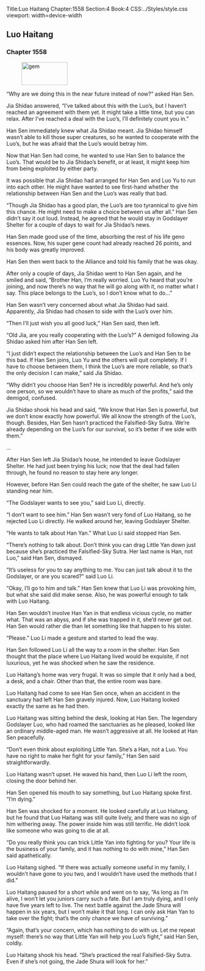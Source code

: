 Title:Luo Haitang 
Chapter:1558 
Section:4 
Book:4 
CSS:../Styles/style.css 
viewport: width=device-width
  
## Luo Haitang
### Chapter 1558
  
<figure>
	<img src="../Images/gem.gif" alt="gem" id="gem" width="120" height="60" />
</figure>
  

  
“Why are we doing this in the near future instead of now?” asked Han Sen.

Jia Shidao answered, “I’ve talked about this with the Luo’s, but I haven’t reached an agreement with them yet. It might take a little time, but you can relax. After I’ve reached a deal with the Luo’s, I’ll definitely count you in.”

Han Sen immediately knew what Jia Shidao meant. Jia Shidao himself wasn’t able to kill those super creatures, so he wanted to cooperate with the Luo’s, but he was afraid that the Luo’s would betray him.

Now that Han Sen had come, he wanted to use Han Sen to balance the Luo’s. That would be to Jia Shidao’s benefit, or at least, it might keep him from being exploited by either party.

It was possible that Jia Shidao had arranged for Han Sen and Luo Yu to run into each other. He might have wanted to see first-hand whether the relationship between Han Sen and the Luo’s was really that bad.

“Though Jia Shidao has a good plan, the Luo’s are too tyrannical to give him this chance. He might need to make a choice between us after all.” Han Sen didn’t say it out loud. Instead, he agreed that he would stay in Godslayer Shelter for a couple of days to wait for Jia Shidao’s news.

Han Sen made good use of the time, absorbing the rest of his life geno essences. Now, his super gene count had already reached 26 points, and his body was greatly improved.

Han Sen then went back to the Alliance and told his family that he was okay.

After only a couple of days, Jia Shidao went to Han Sen again, and he smiled and said, “Brother Han, I’m really worried. Luo Yu heard that you’re joining, and now there’s no way that he will go along with it, no matter what I say. This place belongs to the Luo’s, so I don’t know what to do…”

Han Sen wasn’t very concerned about what Jia Shidao had said. Apparently, Jia Shidao had chosen to side with the Luo’s over him.

“Then I’ll just wish you all good luck,” Han Sen said, then left.

“Old Jia, are you really cooperating with the Luo’s?” A demigod following Jia Shidao asked him after Han Sen left.

“I just didn’t expect the relationship between the Luo’s and Han Sen to be this bad. If Han Sen joins, Luo Yu and the others will quit completely. If I have to choose between them, I think the Luo’s are more reliable, so that’s the only decision I can make,” said Jia Shidao.

“Why didn’t you choose Han Sen? He is incredibly powerful. And he’s only one person, so we wouldn’t have to share as much of the profits,” said the demigod, confused.

Jia Shidao shook his head and said, “We know that Han Sen is powerful, but we don’t know exactly how powerful. We all know the strength of the Luo’s, though. Besides, Han Sen hasn’t practiced the Falsified-Sky Sutra. We’re already depending on the Luo’s for our survival, so it’s better if we side with them.”

…

After Han Sen left Jia Shidao’s house, he intended to leave Godslayer Shelter. He had just been trying his luck; now that the deal had fallen through, he found no reason to stay here any longer.

However, before Han Sen could reach the gate of the shelter, he saw Luo Li standing near him.

“The Godslayer wants to see you,” said Luo Li, directly.

“I don’t want to see him.” Han Sen wasn’t very fond of Luo Haitang, so he rejected Luo Li directly. He walked around her, leaving Godslayer Shelter.

“He wants to talk about Han Yan.” What Luo Li said stopped Han Sen.

“There’s nothing to talk about. Don’t think you can drag Little Yan down just because she’s practiced the Falsified-Sky Sutra. Her last name is Han, not Luo,” said Han Sen, dismayed.

“It’s useless for you to say anything to me. You can just talk about it to the Godslayer, or are you scared?” said Luo Li.

“Okay, I’ll go to him and talk.” Han Sen knew that Luo Li was provoking him, but what she said did make sense. Also, he was powerful enough to talk with Luo Haitang.

Han Sen wouldn’t involve Han Yan in that endless vicious cycle, no matter what. That was an abyss, and if she was trapped in it, she’d never get out. Han Sen would rather die than let something like that happen to his sister.

“Please.” Luo Li made a gesture and started to lead the way.

Han Sen followed Luo Li all the way to a room in the shelter. Han Sen thought that the place where Luo Haitang lived would be exquisite, if not luxurious, yet he was shocked when he saw the residence.

Luo Haitang’s home was very frugal. It was so simple that it only had a bed, a desk, and a chair. Other than that, the entire room was bare.

Luo Haitang had come to see Han Sen once, when an accident in the sanctuary had left Han Sen gravely injured. Now, Luo Haitang looked exactly the same as he had then.

Luo Haitang was sitting behind the desk, looking at Han Sen. The legendary Godslayer Luo, who had roamed the sanctuaries as he pleased, looked like an ordinary middle-aged man. He wasn’t aggressive at all. He looked at Han Sen peacefully.

“Don’t even think about exploiting Little Yan. She’s a Han, not a Luo. You have no right to make her fight for your family,” Han Sen said straightforwardly.

Luo Haitang wasn’t upset. He waved his hand, then Luo Li left the room, closing the door behind her.

Han Sen opened his mouth to say something, but Luo Haitang spoke first. “I’m dying.”

Han Sen was shocked for a moment. He looked carefully at Luo Haitang, but he found that Luo Haitang was still quite lively, and there was no sign of him withering away. The power inside him was still terrific. He didn’t look like someone who was going to die at all.

“Do you really think you can trick Little Yan into fighting for you? Your life is the business of your family, and it has nothing to do with mine,” Han Sen said apathetically.

Luo Haitang sighed. “If there was actually someone useful in my family, I wouldn’t have gone to you two, and I wouldn’t have used the methods that I did.”

Luo Haitang paused for a short while and went on to say, “As long as I’m alive, I won’t let you juniors carry such a fate. But I am truly dying, and I only have five years left to live. The next battle against the Jade Shura will happen in six years, but I won’t make it that long. I can only ask Han Yan to take over the fight; that’s the only chance we have of surviving.”

“Again, that’s your concern, which has nothing to do with us. Let me repeat myself: there’s no way that Little Yan will help you Luo’s fight,” said Han Sen, coldly.

Luo Haitang shook his head. “She’s practiced the real Falsified-Sky Sutra. Even if she’s not going, the Jade Shura will look for her.”
